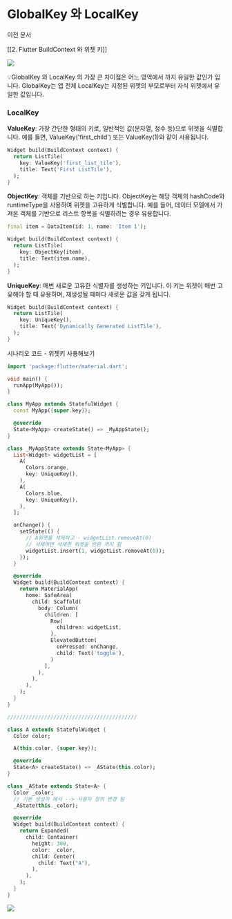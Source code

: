 # GlobalKey 와 LocalKey

이전 문서

[[2. Flutter BuildContext 와 위젯 키]]

![](https://i.imgur.com/ui5iE9h.png)

💡GlobalKey 와 LocalKey 의 가장 큰 차이점은 어느 영역에서 까지 유일한 값인가 입니다. GlobalKey는 앱 전체 LocalKey는 지정된 위젯의 부모로부터 자식 위젯에서 유일한 값입니다.

### LocalKey

**ValueKey**: 가장 간단한 형태의 키로, 일반적인 값(문자열, 정수 등)으로 위젯을 식별합니다. 예를 들면, ValueKey('first_child') 또는 ValueKey(1)와 같이 사용됩니다.

```dart
Widget build(BuildContext context) {
  return ListTile(
    key: ValueKey('first_list_tile'),
    title: Text('First ListTile'),
  );
}
```

**ObjectKey**: 객체를 기반으로 하는 키입니다. ObjectKey는 해당 객체의 hashCode와 runtimeType을 사용하여 위젯을 고유하게 식별합니다. 예를 들어, 데이터 모델에서 가져온 객체를 기반으로 리스트 항목을 식별하려는 경우 유용합니다.

```dart
final item = DataItem(id: 1, name: 'Item 1');

Widget build(BuildContext context) {
  return ListTile(
    key: ObjectKey(item),
    title: Text(item.name),
  );
}
```

**UniqueKey**: 매번 새로운 고유한 식별자를 생성하는 키입니다. 이 키는 위젯이 매번 고유해야 할 때 유용하며, 재생성될 때마다 새로운 값을 갖게 됩니다.

```dart
Widget build(BuildContext context) {
  return ListTile(
    key: UniqueKey(),
    title: Text('Dynamically Generated ListTile'),
  );
}
```



시나리오 코드 - 위젯키 사용해보기
```dart
import 'package:flutter/material.dart';

void main() {
  runApp(MyApp());
}

class MyApp extends StatefulWidget {
  const MyApp({super.key});

  @override
  State<MyApp> createState() => _MyAppState();
}

class _MyAppState extends State<MyApp> {
  List<Widget> widgetList = [
    A(
      Colors.orange,
      key: UniqueKey(),
    ),
    A(
      Colors.blue,
      key: UniqueKey(),
    ),
  ];

  onChange() {
    setState(() {
      // A위젯을 삭제하고 - widgetList.removeAt(0)
      // 삭제하면 삭제한 위젯을 반환 까지 함
      widgetList.insert(1, widgetList.removeAt(0));
    });
  }

  @override
  Widget build(BuildContext context) {
    return MaterialApp(
      home: SafeArea(
        child: Scaffold(
          body: Column(
            children: [
              Row(
                children: widgetList,
              ),
              ElevatedButton(
                onPressed: onChange,
                child: Text('toggle'),
              )
            ],
          ),
        ),
      ),
    );
  }
}

//////////////////////////////////////////

class A extends StatefulWidget {
  Color color;

  A(this.color, {super.key});

  @override
  State<A> createState() => _AState(this.color);
}

class _AState extends State<A> {
  Color _color;
  // 기본 생성자 에서 --> 사용자 정의 변경 됨
  _AState(this._color);

  @override
  Widget build(BuildContext context) {
    return Expanded(
      child: Container(
        height: 300,
        color: _color,
        child: Center(
          child: Text("A"),
        ),
      ),
    );
  }
}
```

![](https://i.imgur.com/KyMHhtw.gif)
